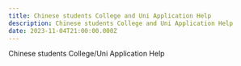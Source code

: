 ```yaml
---
title: Chinese students College and Uni Application Help
description: Chinese students College and Uni Application Help
date: 2023-11-04T21:00:00.000Z
---
```


Chinese students College/Uni Application Help
